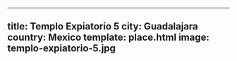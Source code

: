 ---
title: Templo Expiatorio 5
city: Guadalajara
country: Mexico
template: place.html
image: templo-expiatorio-5.jpg
----
